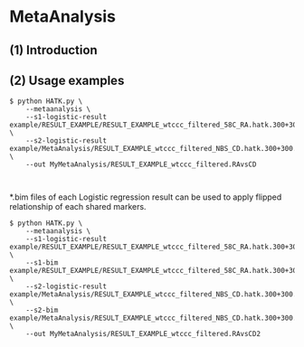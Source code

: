 # MetaAnalysis

## (1) Introduction


## (2) Usage examples

```
$ python HATK.py \
    --metaanalysis \
    --s1-logistic-result example/RESULT_EXAMPLE/RESULT_EXAMPLE_wtccc_filtered_58C_RA.hatk.300+300.chr6.hg18.assoc.logistic \
    --s2-logistic-result example/MetaAnalysis/RESULT_EXAMPLE_wtccc_filtered_NBS_CD.hatk.300+300.chr6.hg18.assoc.logistic \
    --out MyMetaAnalysis/RESULT_EXAMPLE_wtccc_filtered.RAvsCD

    
```

*.bim files of each Logistic regression result can be used to apply flipped relationship of each shared markers.

```
$ python HATK.py \
    --metaanalysis \
    --s1-logistic-result example/RESULT_EXAMPLE/RESULT_EXAMPLE_wtccc_filtered_58C_RA.hatk.300+300.chr6.hg18.assoc.logistic \
    --s1-bim example/RESULT_EXAMPLE/RESULT_EXAMPLE_wtccc_filtered_58C_RA.hatk.300+300.chr6.hg18.bim \
    --s2-logistic-result example/MetaAnalysis/RESULT_EXAMPLE_wtccc_filtered_NBS_CD.hatk.300+300.chr6.hg18.assoc.logistic \
    --s2-bim example/MetaAnalysis/RESULT_EXAMPLE_wtccc_filtered_NBS_CD.hatk.300+300.chr6.hg18.bim \
    --out MyMetaAnalysis/RESULT_EXAMPLE_wtccc_filtered.RAvsCD2

    
```
